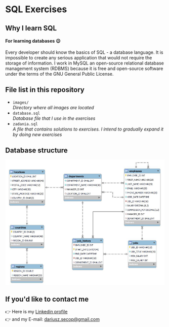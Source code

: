 # SQL Exercises 
## Why I learn SQL
#### For learning databases :wink:
Every developer should know the basics of SQL - a database language. It is impossible to create any serious application that would not require the storage of information. I work in MySQL an open-source relational database management system (RDBMS) because it is free and open-source software under the terms of the GNU General Public License.
##  File list in this repository
- ``images/``
</br>_Directory where all images are located_
- ``database.sql`` 
</br>_Database file that I use in the exercises_ 
- ``zadania.sql`` 
</br>_A file that contains solutions to exercises. I intend to gradually expand it by doing new exercises_
## Database structure
![](https://github.com/dsecop/MySQL_Learning/blob/master/images/database.JPG)
## If you'd like to contact me
:point_right: Here is my [Linkedin profile](https://www.linkedin.com/in/dariusz-klimowicz/)
</br>:point_right: and my E-mail: <dariusz.secop@gmail.com>
